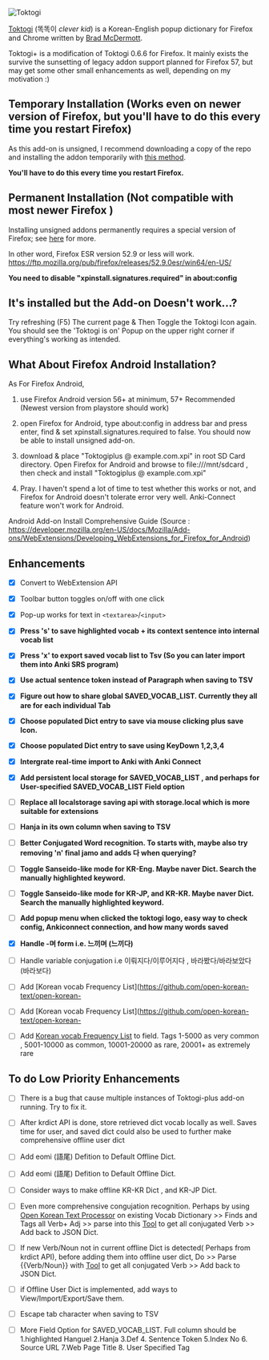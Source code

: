 ![Toktogi](addon/images/64.png)


[Toktogi](http://www.toktogi.com/) (똑똑이 _clever kid_) is a Korean-English popup dictionary
for Firefox and Chrome written by [Brad McDermott](http://bradmcdermott.com/).

Toktogi+ is a modification of Toktogi 0.6.6 for Firefox. It mainly exists the survive the
sunsetting of legacy addon support planned for Firefox 57, but may get some other small
enhancements as well, depending on my motivation :)

## Temporary Installation (Works even on newer version of Firefox, but you'll have to do this every time you restart Firefox)

As this add-on is unsigned, I recommend downloading a copy of the repo and installing the addon temporarily with
[this method](https://developer.mozilla.org/en-US/Add-ons/WebExtensions/Temporary_Installation_in_Firefox).

**You'll have to do this every time you restart Firefox.**


## Permanent Installation (Not compatible with most newer Firefox )

Installing unsigned addons permanently requires a special version of Firefox; see
[here](https://wiki.mozilla.org/Addons/Extension_Signing#FAQ) for more.

In other word, Firefox ESR version 52.9 or less will work. https://ftp.mozilla.org/pub/firefox/releases/52.9.0esr/win64/en-US/

**You need to disable "xpinstall.signatures.required" in about:config**


## It's installed but the Add-on Doesn't work...?

Try refreshing (F5) The current page & Then Toggle the Toktogi Icon again. You should see the 'Toktogi is on' Popup on the upper right corner if everything's working as intended.

## What About Firefox Android Installation?

As For Firefox Android, 

1. use Firefox Android version 56+ at minimum, 57+ Recommended (Newest version from playstore should work)

2. open Firefox for Android, type about:config in address bar and press enter, find & set xpinstall.signatures.required to false. You should now be able to install unsigned add-on.

3. download & place "Toktogiplus @ example.com.xpi" in root SD Card directory. Open Firefox for Android and browse to file:///mnt/sdcard , then check and install "Toktogiplus @ example.com.xpi"

4. Pray. I haven't spend a lot of time to test whether this works or not, and Firefox for Android doesn't tolerate error very well. Anki-Connect feature won't work for Android.


Android Add-on Install Comprehensive Guide (Source : https://developer.mozilla.org/en-US/docs/Mozilla/Add-ons/WebExtensions/Developing_WebExtensions_for_Firefox_for_Android)


## Enhancements

- [x] Convert to WebExtension API
- [x] Toolbar button toggles on/off with one click
- [x] Pop-up works for text in `<textarea>`/`<input>`
- [x] **Press 's' to save highlighted vocab + its context sentence into internal vocab list**
- [x] **Press 'x' to export saved vocab list to Tsv (So you can later import them into Anki SRS program)**
- [x] **Use actual sentence token instead of Paragraph when saving to TSV**
- [x] **Figure out how to share global SAVED_VOCAB_LIST. Currently they all are for each individual Tab**
- [x] **Choose populated Dict entry to save via mouse clicking plus save Icon.**
- [x] **Choose populated Dict entry to save using KeyDown 1,2,3,4** 
- [x] **Intergrate real-time import to Anki with Anki Connect**
- [x] **Add persistent local storage for SAVED_VOCAB_LIST , and perhaps for User-specified SAVED_VOCAB_LIST Field option**
- [ ] **Replace all localstorage saving api with storage.local which is more suitable for extensions**
- [ ] **Hanja in its own  column when saving to TSV**
- [ ] **Better Conjugated Word recognition. To starts with, maybe also try removing 'n' final jamo and adds 다 when querying?**
- [ ] **Toggle Sanseido-like mode for KR-Eng. Maybe naver Dict. Search the manually highlighted keyword.**
- [ ] **Toggle Sanseido-like mode for KR-JP, and KR-KR. Maybe naver Dict. Search the manually highlighted keyword.**
- [ ] **Add popup menu when clicked the toktogi logo, easy way to check config, Ankiconnect connection, and how many words saved**
- [x] **Handle -며 form i.e. 느끼며   (느끼다)**
- [ ] Handle variable conjugation i.e 이뤄지다/이루어지다    ,  바라봤다/바라보았다 (바라보다)
- [ ] Add [Korean vocab Frequency List](https://github.com/open-korean-text/open-korean-
- [ ] Add [Korean vocab Frequency List](https://github.com/open-korean-text/open-korean-
- [ ] Add [Korean vocab Frequency List](https://github.com/open-korean-text/open-korean-text/tree/master/src/main/resources/org/openkoreantext/processor/util/freq)  to field. Tags 1-5000 as very common , 5001-10000 as common, 10001-20000 as rare, 20001+ as extremely rare



## To do Low Priority Enhancements 

- [ ] There is a bug that cause multiple instances of Toktogi-plus add-on running. Try to fix it.
- [ ] After krdict API is done, store retrieved dict vocab locally as well. Saves time for user, and saved dict could also be used to further make comprehensive offline user dict 

- [ ] Add eomi (語尾) Defition to Default Offline Dict.

- [ ] Add eomi (語尾) Defition to Default Offline Dict.

- [ ] Consider ways to make offline KR-KR Dict , and KR-JP Dict. 


- [ ] Even more comprehensive congujation recognition. Perhaps by using [Open Korean Text Processor](https://github.com/open-korean-text/open-korean-text) on existing Vocab Dictionary >> Finds and Tags all Verb+ Adj >> parse into this [Tool](https://github.com/dbravender/korean_conjugation)  to get all conjugated Verb >> Add back to JSON Dict.

- [ ] If new Verb/Noun not in current offline Dict is detected( Perhaps from krdict API), before adding them into offline user dict, Do >> Parse {{Verb/Noun}} with [Tool](https://github.com/dbravender/korean_conjugation)  to get all conjugated Verb >> Add back to JSON Dict.

- [ ] if Offline User Dict is implemented, add ways to View/Import/Export/Save them.

- [ ] Escape tab character when saving to TSV

- [ ] More Field Option for SAVED_VOCAB_LIST. Full column should be  1.highlighted Hanguel 2.Hanja 3.Def   4. Sentence Token
					5.Index No   6. Source URL  7.Web Page Title  8. User Specified Tag



